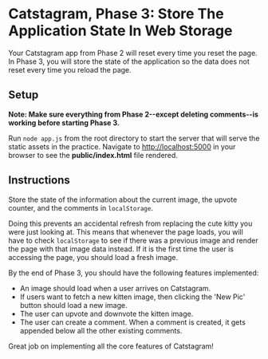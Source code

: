 # Catstagram, Phase 3: Store The Application State In Web Storage

Your Catstagram app from Phase 2 will reset every time you reset the page. In
Phase 3, you will store the state of the application so the data does not reset
every time you reload the page.

## Setup

**Note: Make sure everything from Phase 2--except deleting comments--is working
before starting Phase 3.**

Run `node app.js` from the root directory to start the server that will serve
the static assets in the practice. Navigate to [http://localhost:5000] in your
browser to see the __public/index.html__ file rendered.

## Instructions

Store the state of the information about the current image, the upvote counter,
and the comments in `localStorage`.

Doing this prevents an accidental refresh from replacing the cute kitty you were
just looking at. This means that whenever the page loads, you will have to check
`localStorage` to see if there was a previous image and render the page with
that image data instead. If it is the first time the user is accessing the page,
you should load a fresh image.

By the end of Phase 3, you should have the following features implemented:

- An image should load when a user arrives on Catstagram.
- If users want to fetch a new kitten image, then clicking the 'New Pic' button
  should load a new image.
- The user can upvote and downvote the kitten image.
- The user can create a comment. When a comment is created, it gets appended
  below all the other existing comments.

Great job on implementing all the core features of Catstagram!

[http://localhost:5000]: http://localhost:5000
